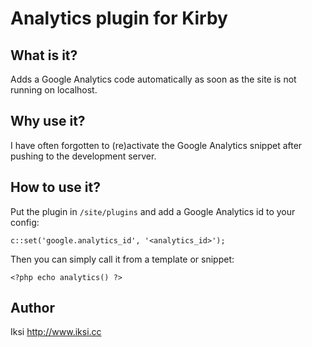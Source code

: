 # Analytics plugin for Kirby

## What is it?

Adds a Google Analytics code automatically as soon as the site is not running on localhost.

## Why use it?

I have often forgotten to (re)activate the Google Analytics snippet after pushing to the development server.

## How to use it?

Put the plugin in `/site/plugins` and add a Google Analytics id to your config:

```
c::set('google.analytics_id', '<analytics_id>');
```

Then you can simply call it from a template or snippet:

```
<?php echo analytics() ?>
```

## Author
Iksi
<http://www.iksi.cc>
